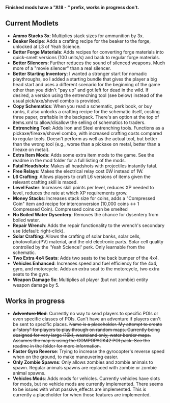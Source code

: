 **Finished mods have a "A18 - " prefix, works in progress don't.**

## Current Modlets
- **Ammo Stacks 3x**: Multiplies stack sizes for ammunition by 3x. 
- **Beaker Recipe**: Adds a crafting recipe for the beaker to the forge, unlocked at L3 of Yeah Science.
- **Better Forge Materials**: Adds recipes for converting forge materials into quick-smelt versions (100 units/s) and back to regular forge materials.
- **Better Silencers**: Further reduces the sound of silenced weapons. Much more of a "movie silencer" than a real silencer.
- **Better Starting Inventory**: I wanted a stronger start for nomadic playthroughs, so I added a starting bundle that gives the player a big head start and uses a different scenario for the beginning of the game other than you didn't "pay up" and got left for dead in the wild. If desired, a version using the entrenching tool (see below) instead of the usual pick/axe/shovel combo is provided.
- **Copy Schematics**: When you read a schematic, perk book, or buy ranks, it also unlocks a crafting recipe for the schematic itself, costing three paper, craftable in the backpack. There's an option at the top of items.xml to allow/disallow the selling of schematics to traders.
- **Entrenching Tool**: Adds Iron and Steel entrenching tools. Functions as a pickaxe/fireaxe/shovel combo, with increased crafting costs compared to regular tools. Doesn't perform as well as the actual tool, but better than the wrong tool (e.g., worse than a pickaxe on metal, better than a fireaxe on metal).
- **Extra Item Mods**: Adds some extra item mods to the game. See the readme in the mod folder for a full listing of the mods.
- **Fatal Headshots**: Makes all headshots with projectiles instantly fatal.
- **Free Relays**: Makes the electrical relay cost 0W instead of 1W.
- **L6 Crafting**: Allows players to craft L6 versions of items given the relevant crafting skill is maxed.
- **Level Faster**: Increases skill points per level, reduces XP needed to level, reduces the rate at which XP requirements grow.
- **Money Stacks**: Increases stack size for coins, adds a "Compressed Coin" item and recipe for interconversion (10,000 coins <-> 1 Compressed Coin). Compressed coins can be smelted 
- **No Boiled Water Dysentery**: Removes the chance for dysentery from boiled water.
- **Repair Wrench**: Adds the repair functionality to the wrench's secondary use (default: right-click).
- **Solar Crafting**: Allows the crafting of solar banks, solar cells, photovoltaic(PV) material, and the old electronic parts. Solar cell quality controlled by the 'Yeah Science!' perk. Only learnable from the schematic.
- **Two Extra 4x4 Seats**: Adds two seats to the back bumper of the 4x4.
- **Vehicles Enhanced**: Increases speed and fuel efficiency for the 4x4, gyro, and motorcycle. Adds an extra seat to the motorcycle, two extra seats to the gyro.
- **Weapon Damage 5x**: Multiplies all player (but not zombie) entity weapon damage by 5.

## Works in progress
- **~~Adventure Mod~~**: Currently no way to send players to specific POIs or even specific classes of POIs. Can't have an adventure if players can't be sent to specific places. ~~Name is a placeholder. My attempt to create a "story" for players to play through on random maps. Currently being designed for very large (16k), wasteland only, water border maps. Assumes the map is using the COMPOPACK42 POI pack. See the readme in the folder for more information.~~
- **Faster Gyro Reverse**: Trying to increase the gyrocopter's reverse speed when on the ground, to make maneuvering easier.
- **Only Zombie Spawns**: Only allows zombies and zombie animals to spawn. Regular animals spawns are replaced with zombie or zombie animal spawns.
- **Vehicles Mods**: Adds mods for vehicles. Currently vehicles have slots for mods, but no vehicle mods are currently implemented. There seems to be issues with what passive_effects are implemented. This is currently a placeholder for when those features are implemented.

